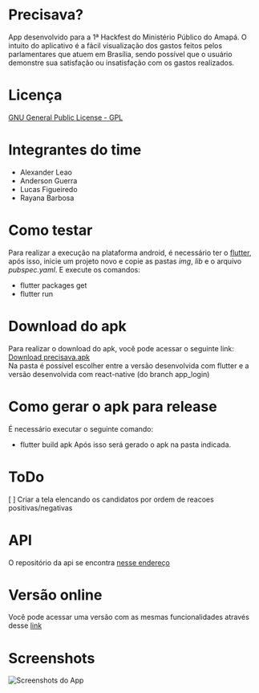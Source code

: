# Precisava?

App desenvolvido para a 1ª Hackfest do Ministério Público do Amapá. O intuito do aplicativo é a fácil visualização dos gastos feitos pelos parlamentares que atuem em Brasília, sendo possível que o usuário demonstre sua satisfação
ou insatisfação com os gastos realizados.  

# Licença

 [GNU General Public License - GPL](https://www.gnu.org/licenses/gpl-3.0)

# Integrantes do time
- Alexander Leao
- Anderson Guerra
- Lucas Figueiredo
- Rayana Barbosa

# Como testar

Para realizar a execução na plataforma android, é necessário ter o [flutter](https://flutter.io/get-started/install/), após isso, inicie um projeto novo e copie as pastas *img*, *lib* e o arquivo *pubspec.yaml*. E execute os comandos:
- flutter packages get
- flutter run

# Download do apk

Para realizar o download do apk, você pode acessar o seguinte link:  
[Download precisava.apk](https://drive.google.com/open?id=1Nuu5m78DTKGqy9-XqPtE-XRDa0WsD7eD)  
Na pasta é possível escolher entre a versão desenvolvida com flutter e a versão desenvolvida com react-native (do branch app_login)

# Como gerar o apk para release

É necessário executar o seguinte comando:
- flutter build apk
Após isso será gerado o apk na pasta indicada.

# ToDo

[ ] Criar a tela elencando os candidatos por ordem de reacoes positivas/negativas

# API

O repositório da api se encontra [nesse endereço](https://github.com/alexleao23/apiprecisava)

# Versão online

Você pode acessar uma versão com as mesmas funcionalidades através desse [link](http://132.255.99.34/login)

# Screenshots

![Screenshots do App](https://i.imgur.com/AAwg36E.png)
